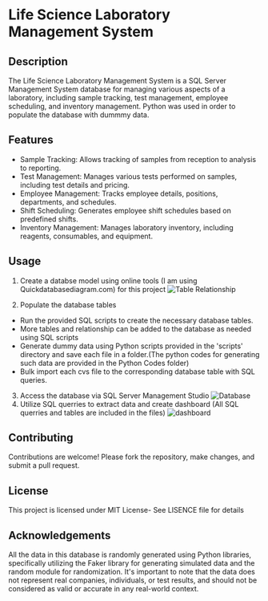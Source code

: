 # Life Science Laboratory Management System
## Description
The Life Science Laboratory Management System is a SQL Server Management System database for managing various aspects of a laboratory, including sample tracking, test management, employee scheduling, and inventory management. Python was used in order to populate the database with dummmy data.
## Features
* Sample Tracking: Allows tracking of samples from reception to analysis to reporting.
* Test Management: Manages various tests performed on samples, including test details and pricing.
* Employee Management: Tracks employee details, positions, departments, and schedules.
* Shift Scheduling: Generates employee shift schedules based on predefined shifts.
* Inventory Management: Manages laboratory inventory, including reagents, consumables, and equipment.

## Usage
1. Create a databse model using online tools (I am using Quickdatabasediagram.com) for this project
![Table Relationship](https://github.com/DanHuuTran/Life-Science-Laboratory-Management-System/assets/133534096/1c40211a-803e-44f9-8dce-7c42d09f77bb)

2. Populate the database tables
* Run the provided SQL scripts to create the necessary database tables.
* More tables and relationship can be added to the database as needed using SQL scripts
* Generate dummy data using Python scripts provided in the 'scripts' directory and save each file in a folder.(The python codes for generating such data are provided in the Python Codes folder)
* Bulk import each cvs file to the corresponding database table with SQL queries.

3. Access the database via SQL Server Management Studio
![Database](https://github.com/DanHuuTran/Life-Science-Laboratory-Management-System/assets/133534096/644a99f1-0ee8-455c-acf3-d59fb511fcf1)
4. Utilize SQL querries to extract data and create dashboard (All SQL querries and tables are included in the files)
 ![dashboard](https://github.com/DanHuuTran/Life-Science-Laboratory-Management-System/assets/133534096/90be2cd1-8f7c-4e5f-89a5-e17510a30029)



## Contributing
Contributions are welcome! Please fork the repository, make changes, and submit a pull request.

## License
This project is licensed under MIT License- See LISENCE file for details

## Acknowledgements
All the data in this database is randomly generated using Python libraries, specifically utilizing the Faker library for generating simulated data and the random module for randomization. It's important to note that the data does not represent real companies, individuals, or test results, and should not be considered as valid or accurate in any real-world context.

